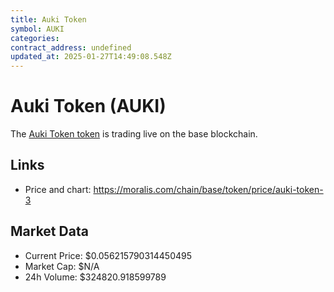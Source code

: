 ```yaml
---
title: Auki Token
symbol: AUKI
categories: 
contract_address: undefined
updated_at: 2025-01-27T14:49:08.548Z
---
```


# Auki Token (AUKI)
The [Auki Token token](https://moralis.com/chain/base/token/price/auki-token-3) is trading live on the base blockchain.

## Links
- Price and chart: https://moralis.com/chain/base/token/price/auki-token-3

## Market Data
- Current Price: $0.056215790314450495
- Market Cap: $N/A
- 24h Volume: $324820.918599789
